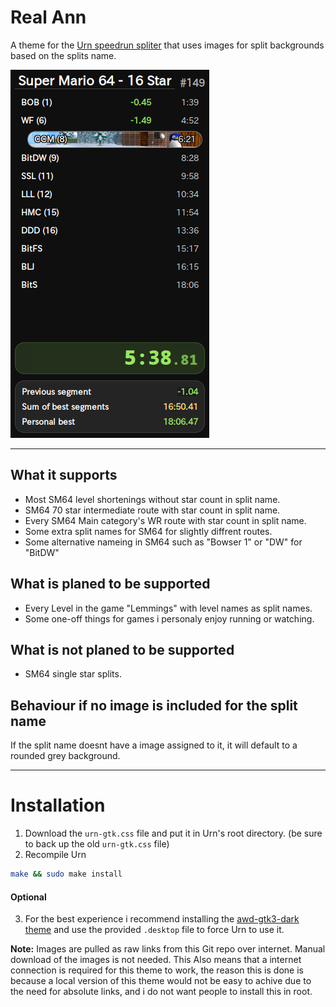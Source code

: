 # Real Ann
A theme for the [Urn speedrun spliter](https://github.com/paoloose/urn) that uses images for split backgrounds based on the splits name.

![](assets/example.png)

---

## What it supports
- Most SM64 level shortenings without star count in split name.
- SM64 70 star intermediate route with star count in split name.
- Every SM64 Main category's WR route with star count in split name.
- Some extra split names for SM64 for slightly diffrent routes.
- Some alternative nameing in SM64 such as "Bowser 1" or "DW" for "BitDW"

## What is planed to be supported
- Every Level in the game "Lemmings" with level names as split names.
- Some one-off things for games i personaly enjoy running or watching.

## What is not planed to be supported 
- SM64 single star splits.

## Behaviour if no image is included for the split name
If the split name doesnt have a image assigned to it, it will default to a rounded grey background.

---
# Installation
1. Download the `urn-gtk.css` file and put it in Urn's root directory. (be sure to back up the old `urn-gtk.css` file)
2. Recompile Urn
``` bash
make && sudo make install
```

#### **Optional** 
3. For the best experience i recommend installing the [awd-gtk3-dark theme](https://github.com/lassekongo83/adw-gtk3) and use the provided `.desktop` file to force Urn to use it.


**Note:** Images are pulled as raw links from this Git repo over internet. Manual download of the images is not needed. This Also means that a internet connection is required for this theme to work, the reason this is done is because a local version of this theme would not be easy to achive due to the need for absolute links, and i do not want people to install this in root.
